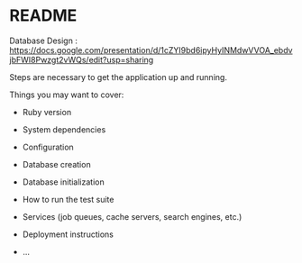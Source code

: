 # README

Database Design : https://docs.google.com/presentation/d/1cZYI9bd6ipyHyINMdwVVOA_ebdvjbFWI8Pwzgt2vWQs/edit?usp=sharing

Steps are necessary to get the
application up and running.

Things you may want to cover:

* Ruby version

* System dependencies

* Configuration

* Database creation

* Database initialization

* How to run the test suite

* Services (job queues, cache servers, search engines, etc.)

* Deployment instructions

* ...
